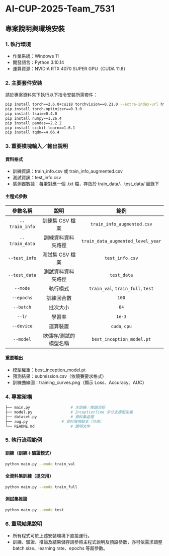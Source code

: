 # AI-CUP-2025-Team_7531
## 專案說明與環境安裝

### 1. 執行環境
- 作業系統：Windows 11
- 開發語言：Python 3.10.14
- 運算資源：NVIDIA RTX 4070 SUPER GPU（CUDA 11.8）

### 2. 主要套件安裝
請於專案資料夾下執行以下指令安裝所需套件：
```bash
pip install torch==2.6.0+cu118 torchvision==0.21.0 --extra-index-url https://download.pytorch.org/whl/cu118
pip install torch-optimizer==0.3.0
pip install tsai==0.4.0
pip install numpy==1.26.4
pip install pandas==2.2.2
pip install scikit-learn==1.6.1
pip install tqdm==4.66.4
```

### 3. 重要模塊輸入／輸出說明
#### 資料格式
- 訓練資訊：train_info.csv 或 train_info_augmented.csv
- 測試資訊：test_info.csv
- 感測器數據：每筆對應一個 .txt 檔，存放於 train_data/、test_data/ 目錄下

#### 主程式參數
|參數名稱|說明|範例|
|:--:|:--:|:--:|
| `--train_info` | 訓練集 CSV 檔案 | `train_info_augmented.csv`|
| `--train_data` | 訓練資料資料夾路徑  | `train_data_augmented_level_year`|
| `--test_info`  | 測試集 CSV 檔案 | `test_info.csv`|
| `--test_data`  | 測試資料資料夾路徑  |`test_data`|
| `--mode`       | 執行模式       |`train_val`, `train_full`, `test` |
| `--epochs`     | 訓練回合數     | `100`|
| `--batch`      | 批次大小       | `64`|
| `--lr`         | 學習率         | `1e-3`|
| `--device`     | 運算裝置       | `cuda`, `cpu`|
| `--model`      | 欲儲存/測試的模型名稱    |`best_inception_model.pt`|

#### 重要輸出
- 模型權重：best_inception_model.pt
- 預測結果：submission.csv（依競賽要求格式）
- 訓練曲線圖：training_curves.png（顯示 Loss、Accuracy、AUC）

### 4. 專案架構
```bash
├── main.py                  # 主訓練／推論流程
├── model.py                 # InceptionTime 多分支模型定義
├── dataset.py               # 資料集處理
├── aug.py               # 資料增強腳本（可選）
└── README.md                # 說明文件
```

### 5. 執行流程範例
#### 訓練（訓練＋驗證模式）
```bash
python main.py --mode train_val
```
#### 全資料集訓練（提交用）
```bash
python main.py --mode train_full
```
#### 測試集推論
```bash
python main.py --mode test
```
### 6. 重現結果說明
- 所有程式可於上述安裝環境下直接運行。
- 訓練、驗證、推論及結果儲存請參照主程式說明及預設參數，亦可依需求調整 batch size、learning rate、epochs 等超參數。

